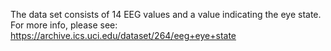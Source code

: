 The data set consists of 14 EEG values and a value indicating the eye state.
For more info, please see: https://archive.ics.uci.edu/dataset/264/eeg+eye+state

